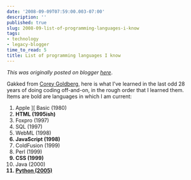 ```yaml
---
date: '2008-09-09T07:59:00.003-07:00'
description: ''
published: true
slug: 2008-09-list-of-programming-languages-i-know
tags:
- technology
- legacy-blogger
time_to_read: 5
title: List of programming languages I know
---
```


*This was originally posted on blogger [here](https://pydanny.blogspot.com/2008/09/list-of-programming-languages-i-know.html)*.

Gakked from <a href="http://coreygoldberg.blogspot.com/search/label/python">Corey Goldberg</a>, here is what I've learned in the last odd 28 years of doing coding off-and-on, in the rough order that I learned them.  Items are bold are languages in which I am current:<br /><ol><li>Apple ][ Basic (1980)<br /></li><li><span style="font-weight: bold;">HTML (1995ish)</span><br /></li><li>Foxpro (1997)<br /></li><li>SQL (1997)<br /></li><li>WebML (1998)<br /></li><li style="font-weight: bold;">JavaScript (1998)<br /></li><li>ColdFusion (1999)<br /></li><li>Perl (1999)<br /></li><li style="font-weight: bold;">CSS (1999)<br /></li><li> Java (2000)<br /></li><li style="font-weight: bold;"><a href="http://python.org/">Python (2005)<br /></a></li></ol>